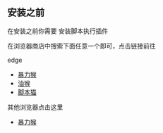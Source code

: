 


## 安装之前

在安装之前你需要 安装脚本执行插件

在浏览器商店中搜索下面任意一个即可，点击链接前往

edge
- [暴力猴](https://microsoftedge.microsoft.com/addons/detail/%E6%9A%B4%E5%8A%9B%E7%8C%B4/eeagobfjdenkkddmbclomhiblgggliao?hl=zh-CN)
- [油猴](https://microsoftedge.microsoft.com/addons/detail/tampermonkey-beta/fcmfnpggmnlmfebfghbfnillijihnkoh?hl=zh-CN)
- [脚本猫](https://scriptcat.org/zh-CN/)



其他浏览器点击这里
- [暴力猴](https://violentmonkey.github.io/)
